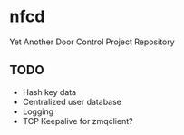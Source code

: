 # nfcd
Yet Another Door Control Project Repository 


## TODO
* Hash key data
* Centralized user database
* Logging
* TCP Keepalive for zmqclient?


